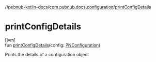 //[pubnub-kotlin-docs](../../index.md)/[com.pubnub.docs.configuration](index.md)/[printConfigDetails](print-config-details.md)

# printConfigDetails

[jvm]\
fun [printConfigDetails](print-config-details.md)(config: [PNConfiguration](../../../../pubnub-kotlin/pubnub-kotlin-core-api/pubnub-kotlin-core-api/com.pubnub.api.v2/-p-n-configuration/index.md))

Prints the details of a configuration object
